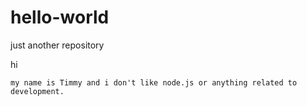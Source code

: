 # hello-world
just another repository


hi

    my name is Timmy and i don't like node.js or anything related to development.
